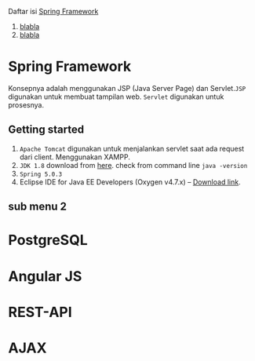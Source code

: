 Daftar isi
[Spring Framework](https://github.com/Paskaanugrah/belajarJadiPedagang#spring-framework)
1. [blabla](https://github.com/Paskaanugrah/belajarJadiPedagang#xxx)
2. [blabla](https://github.com/Paskaanugrah/belajarJadiPedagang#spring-framework)

# Spring Framework
Konsepnya adalah menggunakan JSP (Java Server Page) dan Servlet.`JSP` digunakan untuk membuat tampilan web. `Servlet` digunakan untuk prosesnya.

## Getting started
1. `Apache Tomcat` digunakan untuk menjalankan servlet saat ada request dari client. Menggunakan XAMPP.
2. `JDK 1.8` download from [here](http://www.oracle.com/technetwork/java/javase/downloads/jdk8-downloads-2133151.html). check from command line `java -version` 
3. `Spring 5.0.3` 
4. Eclipse IDE for Java EE Developers (Oxygen v4.7.x) – [Download link](http://www.eclipse.org/downloads/eclipse-packages/).
	
## sub menu 2


# PostgreSQL

# Angular JS

# REST-API

# AJAX